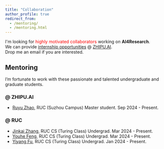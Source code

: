 ```yaml
---
title: "Collaboration"
author_profile: true
redirect_from: 
  - /mentoring/
  - /mentoring.html
---
```


I'm looking for <font color=red>highly motivated collaborators</font> working on **AI4Research**.   
We can provide [internship opportunities](https://m.zhipin.com/mpa/html/weijd/weijd-job/e3a7ad203b03542a1Xx63NW9EldU?date8=20241119&sid=qr_self_jd&openWeapp=1) @ [ZHIPU.AI](https://www.zhipuai.cn/).  
Drop me an email if you are interested.

## Mentoring
I’m fortunate to work with these passionate and talented undergraduate and graduate students.  
### @ ZHIPU.AI
* [Ruyu Zhao](https://github.com/fafahuahua), RUC (Suzhou Campus) Master student. Sep 2024 - Present.

### @ RUC
* [Jinkai Zhang](https://github.com/atomcatt), RUC CS (Turing Class) Undergrad. Mar 2024 - Present.
* [Youhe Feng](https://github.com/ce-amtic), RUC CS (Turing Class) Undergrad. Mar 2024 - Present.
* [Yiyang Fu](https://github.com/baiyingzhuying), RUC CS (Turing Class) Undergrad. Jan 2024 - Present.